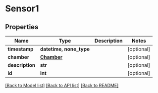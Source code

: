 # Sensor1


## Properties
Name | Type | Description | Notes
------------ | ------------- | ------------- | -------------
**timestamp** | **datetime, none_type** |  | [optional] 
**chamber** | [**Chamber**](Chamber.md) |  | [optional] 
**description** | **str** |  | [optional] 
**id** | **int** |  | [optional] 

[[Back to Model list]](../README.md#documentation-for-models) [[Back to API list]](../README.md#documentation-for-api-endpoints) [[Back to README]](../README.md)


